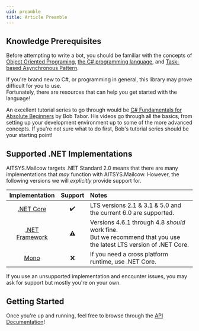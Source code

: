 ```yaml
---
uid: preamble
title: Article Preamble
---
```


## Knowledge Prerequisites
Before attempting to write a bot, you should be familiar with the concepts of [Object Oriented Programing](https://en.wikipedia.org/wiki/Object-oriented_programming), [the C# programming language](https://docs.microsoft.com/en-us/dotnet/csharp/programming-guide/), and [Task-based Asynchronous Pattern](https://docs.microsoft.com/en-us/dotnet/standard/asynchronous-programming-patterns/task-based-asynchronous-pattern-tap).

If you're brand new to C#, or programming in general, this library may prove difficult for you to use.</br>
Fortunately, there are resources that can help you get started with the language!

An excellent tutorial series to go through would be [C# Fundamentals for Absolute Beginners](https://channel9.msdn.com/Series/CSharp-Fundamentals-for-Absolute-Beginners) by Bob Tabor.
His videos go through all the basics, from setting up your development environment up to some of the more advanced concepts.
If you're not sure what to do first, Bob's tutorial series should be your starting point!

## Supported .NET Implementations
AITSYS.Mailcow targets .NET Standard 2.0 means that there are many implementations that *may* function with AITSYS.Mailcow.
However, the following versions we will *explicitly* provide support for.

Implementation|Support|Notes
:---: |:---:|:---
[.NET Core](https://en.wikipedia.org/wiki/.NET_Core)|✔️|LTS versions 2.1 & 3.1 & 5.0 and the current 6.0 are supported.
[.NET Framework](https://en.wikipedia.org/wiki/.NET_Framework)|⚠️|Versions 4.6.1 through 4.8 *should* work fine.<br/>But we recommend that you use the latest LTS version of .NET Core.
[Mono](https://en.wikipedia.org/wiki/Mono_(software))|❌️|If you need a cross platform runtime, use .NET Core.

If you use an unsupported implementation and encounter issues, you may ask for support but mostly you're on your own.

## Getting Started
Once you're up and running, feel free to browse through the [API Documentation](/api/index.html)!
